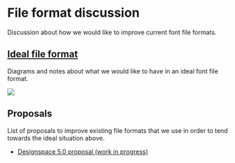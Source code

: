 # File format discussion

Discussion about how we would like to improve current font file formats.

## [Ideal file format](ideal_file_format/README.md)

Diagrams and notes about what we would like to have in an ideal font file format.

![](https://imgs.xkcd.com/comics/standards.png)

## Proposals

List of proposals to improve existing file formats that we use in order to
tend towards the ideal situation above.

* [Designspace 5.0 proposal (work in progress)](proposals/designspace_5/README.md)


